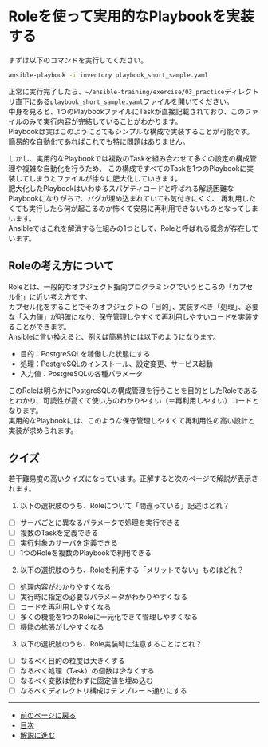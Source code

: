 # Roleを使って実用的なPlaybookを実装する

まずは以下のコマンドを実行してください。

```bash
ansible-playbook -i inventory playbook_short_sample.yaml
```

正常に実行完了したら、`~/ansible-training/exercise/03_practice`ディレクトリ直下にある`playbook_short_sample.yaml`ファイルを開いてください。  
中身を見ると、1つのPlaybookファイルにTaskが直接記載されており、このファイルのみで実行内容が完結していることがわかります。  
Playbookは実はこのようにとてもシンプルな構成で実装することが可能です。  
簡易的な自動化であればこれでも特に問題はありません。  

しかし、実用的なPlaybookでは複数のTaskを組み合わせて多くの設定の構成管理や複雑な自動化を行うため、
この構成ですべてのTaskを1つのPlaybookに実装してしまうとファイルが徐々に肥大化していきます。  
肥大化したPlaybookはいわゆるスパゲティコードと呼ばれる解読困難なPlaybookになりがちで、バグが埋め込まれていても気付きにくく、
再利用したくても実行したら何が起こるのか怖くて安易に再利用できないものとなってしまいます。  
Ansibleではこれを解消する仕組みの1つとして、Roleと呼ばれる概念が存在しています。

## Roleの考え方について

Roleとは、一般的なオブジェクト指向プログラミングでいうところの「カプセル化」に近い考え方です。  
カプセル化をすることでそのオブジェクトの「目的」、実装すべき「処理」、必要な「入力値」が明確になり、保守管理しやすくて再利用しやすいコードを実装することができます。  
Ansibleに言い換えると、例えば簡易的には以下のようになります。

* 目的：PostgreSQLを稼働した状態にする
* 処理：PostgreSQLのインストール、設定変更、サービス起動
* 入力値：PostgreSQLの各種パラメータ

このRoleは明らかにPostgreSQLの構成管理を行うことを目的としたRoleであるとわかり、可読性が高くて使い方のわかりやすい（＝再利用しやすい）コードとなります。  
実用的なPlaybookには、このような保守管理しやすくて再利用性の高い設計と実装が求められます。

## クイズ

若干難易度の高いクイズになっています。正解すると次のページで解説が表示されます。

1. 以下の選択肢のうち、Roleについて「間違っている」記述はどれ？

- [ ] サーバごとに異なるパラメータで処理を実行できる
- [ ] 複数のTaskを定義できる
- [ ] 実行対象のサーバを定義できる
- [ ] 1つのRoleを複数のPlaybookで利用できる

2. 以下の選択肢のうち、Roleを利用する「メリットでない」ものはどれ？

- [ ] 処理内容がわかりやすくなる
- [ ] 実行時に指定の必要なパラメータがわかりやすくなる
- [ ] コードを再利用しやすくなる
- [ ] 多くの機能を1つのRoleに一元化できて管理しやすくなる
- [ ] 機能の拡張がしやすくなる

3. 以下の選択肢のうち、Role実装時に注意することはどれ？

- [ ] なるべく目的の粒度は大きくする
- [ ] なるべく処理（Task）の個数は少なくする
- [ ] なるべく変数は使わずに固定値を埋め込む
- [ ] なるべくディレクトリ構成はテンプレート通りにする

---

- [前のページに戻る](step1.md)
- [目次](README.md)
- [解説に進む](step2a.md)
